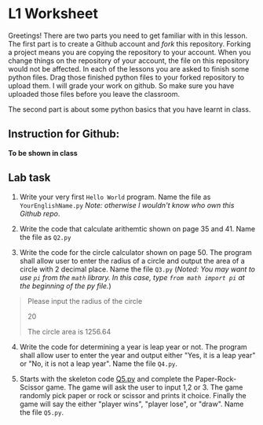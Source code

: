 # L1 Worksheet

Greetings! There are two parts you need to get familiar with in this lesson. The first part is to create a Github account and *fork* this repository.
Forking a project means you are copying the repository to your account. When you change things on the repository of your account, the file on this repository 
would not be affected. In each of the lessons you are asked to finish some python files. Drag those finished python files to your forked repository
to upload them. I will grade your work on github. So make sure you have uploaded those files before you leave the classroom.

The second part is about some python basics that you have learnt in class.

## Instruction for Github:

**To be shown in class**

## Lab task

1. Write your very first `Hello World` program. Name the file as `YourEnglishName.py` *Note: otherwise I wouldn't know who own this Github repo*.

2. Write the code that calculate arithemtic shown on page 35 and 41. Name the file as `Q2.py`

3. Write the code for the circle calculator shown on page 50. The program shall allow user to enter the radius of a circle and 
output the area of a circle with 2 decimal place. Name the file `Q3.py` (*Noted: You may want to use `pi` from the `math` library. In this case, type `from math import pi` at the beginning of the py file.*)
> Please input the radius of the circle
>
> 20
>
> The circle area is 1256.64

4. Write the code for determining a year is leap year or not. The program shall allow user to enter the year and output either "Yes, it is a leap year" or "No, it is not a leap year". Name the file `Q4.py`.

5. Starts with the skeleton code [Q5.py](Q5.py) and complete the Paper-Rock-Scissor game. The game will ask the user to input 1,2 or 3. The game randomly pick paper or rock or scissor and prints it choice.
Finally the game will say the either "player wins", "player lose", or "draw". Name the file `Q5.py`.
